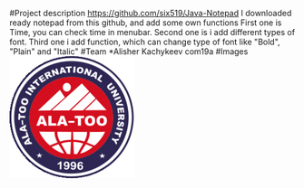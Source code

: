 #Project description
https://github.com/six519/Java-Notepad I downloaded ready notepad from this github, and add some own functions
First one is Time, you can check time in menubar.
Second one is i add  different types of font.
Third one i add function, which can change type of font like "Bold", "Plain" and "Italic"
#Team
*Alisher Kachykeev com19a
#Images
![Icon](images/alatoo.gif)
